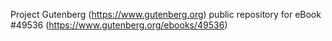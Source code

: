 Project Gutenberg (https://www.gutenberg.org) public repository for eBook #49536 (https://www.gutenberg.org/ebooks/49536)
